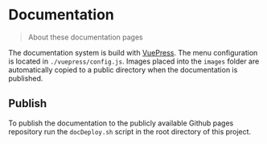# Documentation

> About these documentation pages

The documentation system is build with [VuePress](https://vuepress.vuejs.org/). The menu configuration is located
in ```./vuepress/config.js```. Images placed into the ```images``` folder are automatically copied to a
public directory when the documentation is published.

## Publish

To publish the documentation to the publicly available Github pages repository run the ```docDeploy.sh``` script
in the root directory of this project.
